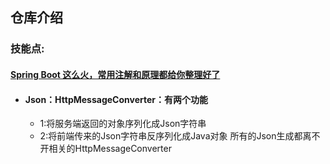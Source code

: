 ## 仓库介绍


### 技能点:
#### [Spring Boot 这么火，常用注解和原理都给你整理好了](https://mp.weixin.qq.com/s?__biz=MzI3NjU2ODA5Mg==&mid=2247485043&idx=2&sn=34d13c381ae2257a24c5e3fde2d39211&chksm=eb72c700dc054e16a17c083a4c9dcbd2a07593e29b158f28a0b9d6819f5dea150f82a120c3f6&mpshare=1&scene=1&srcid=&sharer_sharetime=1578377061198&sharer_shareid=fecdebee97f4d25bab2bb72e8e23a3c1&key=f9b1b3f8c9431e5a5160fea07117add6cad48d6109aa1bfcfc062f8caf17ffc756ac7a68cf1b9b8d221fbb19479d77d8b440f9a87aa1b6a719ec1598091c6b7e0532d1af480365dd6b961e4930f63e9f&ascene=1&uin=MTQwNzM1NDc3Mg%3D%3D&devicetype=Windows+10&version=62070158&lang=zh_CN&exportkey=AZr6sz97DCD%2Ba%2FBz2oSgPwA%3D&pass_ticket=YR%2Fqm1BA7fyg%2BDpOTVhHH%2Fk4KAgV%2B8Lwm7WlDJymzquqEQjbIFr9JHvraQshtiPm)

- #### Json：HttpMessageConverter：有两个功能
  - 1:将服务端返回的对象序列化成Json字符串
  - 2:将前端传来的Json字符串反序列化成Java对象
  所有的Json生成都离不开相关的HttpMessageConverter